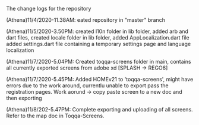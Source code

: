 The change logs for the repository

(Athena)11/4/2020-11.38AM: eated repository in "master" branch

(Athena)11/5/2020-3.50PM: created l10n folder in lib folder, added arb and dart files,
                  created locale folder in lib folder, added AppLocalization.dart file
                  added settings.dart file containing a temporary settings page and language localization

(Athena)11/7/2020-5.04PM: Created toqqa-screens folder in main, contains all currently exported screens from adobe xd [SPLASH -> REGO6]

(Athena)11/7/2020-5.45PM: Added HOMEv21 to 'toqqa-screens', might have errors due to the work around, currentlu unable to export pass the registration pages. Work aorund -> copy paste screen to a new doc and then exporting

(Athena)11/8/202-5.47PM: Complete exporting and uploading of all screens. Refer to the map doc in Toqqa-Screens.
